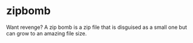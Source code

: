 # zipbomb
Want revenge? A zip bomb is a zip file that is disguised as a small one but can grow to an amazing file size.
